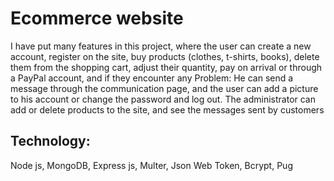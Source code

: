 # Ecommerce website

I have put many features in this project, where the user can create a new account, register on the site, buy products (clothes, t-shirts, books), delete them from the shopping cart, adjust their quantity, pay on arrival or through a PayPal account, and if they encounter any Problem: He can send a message through the communication page, and the user can add a picture to his account or change the password and log out. The administrator can add or delete products to the site, and see the messages sent by customers

## Technology:
Node js, MongoDB, Express js, Multer, Json Web Token, Bcrypt, Pug